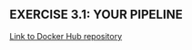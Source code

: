 ## EXERCISE 3.1: YOUR PIPELINE
[Link to Docker Hub repository](https://hub.docker.com/repository/docker/ellebee/express-app/general) 
